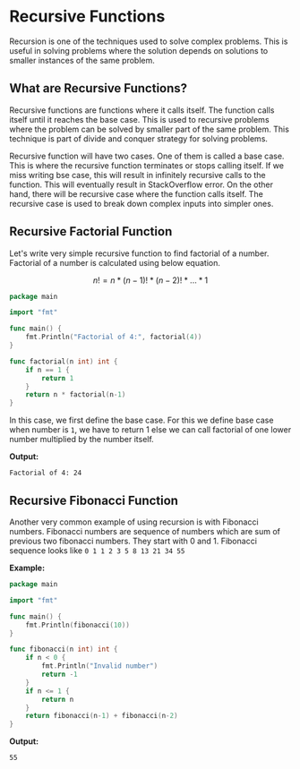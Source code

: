 # Recursive Functions

Recursion is one of the techniques used to solve complex problems. This is useful in solving problems where the solution depends on solutions to smaller instances of the same problem.

## What are Recursive Functions?
Recursive functions are functions where it calls itself. The function calls itself until it reaches the base case. This is used to recursive problems where the problem can be solved by smaller part of the same problem. This technique is part of divide and conquer strategy for solving problems.

Recursive function will have two cases. One of them is called a base case. This is where the recursive function terminates or stops calling itself. If we miss writing bse case, this will result in infinitely recursive calls to the function. This will eventually result in StackOverflow error. On the other hand, there will be recursive case where the function calls itself. The recursive case is used to break down complex inputs into simpler ones.

## Recursive Factorial Function 

Let's write very simple recursive function to find factorial of a number. Factorial of a number is calculated using below equation.

$$ n! = n * (n - 1)! * (n - 2)! * ... * 1 $$

```go
package main

import "fmt"

func main() {
	fmt.Println("Factorial of 4:", factorial(4))
}

func factorial(n int) int {
	if n == 1 {
		return 1
	}
	return n * factorial(n-1)
}
```

In this case, we first define the base case. For this we define base case when number is `1`, we have to return 1 else we can call factorial of one lower number multiplied by the number itself.

**Output:**

```output{ lineNos=false }
Factorial of 4: 24
```

## Recursive Fibonacci Function

Another very common example of using recursion is with Fibonacci numbers. Fibonacci numbers are sequence of numbers which are sum of previous two fibonacci numbers. They start with 0 and 1. Fibonacci sequence looks like `0 1 1 2 3 5 8 13 21 34 55`

**Example:**

```go
package main

import "fmt"

func main() {
	fmt.Println(fibonacci(10))
}

func fibonacci(n int) int {
	if n < 0 {
		fmt.Println("Invalid number")
		return -1
	}
	if n <= 1 {
		return n
	}
	return fibonacci(n-1) + fibonacci(n-2)
}
```

**Output:**

```output{ lineNos=false }
55
```
